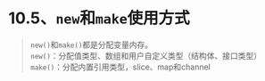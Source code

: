 # 10.5、`new`和`make`使用方式
>`new()`和`make()`都是分配变量内存。<br>
`new()`：分配值类型、数组和用户自定义类型（结构体、接口类型）<br/>
`make()`：分配内置引用类型，slice、map和channel